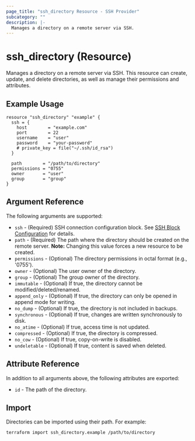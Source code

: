 ```yaml
---
page_title: "ssh_directory Resource - SSH Provider"
subcategory: ""
description: |-
  Manages a directory on a remote server via SSH.
---
```


# ssh_directory (Resource)

Manages a directory on a remote server via SSH. This resource can create, update, and delete directories, as well as manage their permissions and attributes.

## Example Usage

```hcl
resource "ssh_directory" "example" {
  ssh = {
    host        = "example.com"
    port        = 22
    username    = "user"
    password    = "your-password"
    # private_key = file("~/.ssh/id_rsa")
  }

  path        = "/path/to/directory"
  permissions = "0755"
  owner       = "user"
  group       = "group"
}
```

## Argument Reference

The following arguments are supported:

* `ssh` - (Required) SSH connection configuration block. See [SSH Block Configuration](../index.md#ssh-block-configuration) for details.
* `path` - (Required) The path where the directory should be created on the remote server. **Note:** Changing this value forces a new resource to be created.
* `permissions` - (Optional) The directory permissions in octal format (e.g., '0755').
* `owner` - (Optional) The user owner of the directory.
* `group` - (Optional) The group owner of the directory.
* `immutable` - (Optional) If true, the directory cannot be modified/deleted/renamed.
* `append_only` - (Optional) If true, the directory can only be opened in append mode for writing.
* `no_dump` - (Optional) If true, the directory is not included in backups.
* `synchronous` - (Optional) If true, changes are written synchronously to disk.
* `no_atime` - (Optional) If true, access time is not updated.
* `compressed` - (Optional) If true, the directory is compressed.
* `no_cow` - (Optional) If true, copy-on-write is disabled.
* `undeletable` - (Optional) If true, content is saved when deleted.

## Attribute Reference

In addition to all arguments above, the following attributes are exported:

* `id` - The path of the directory.

## Import

Directories can be imported using their path. For example:

```shell
terraform import ssh_directory.example /path/to/directory
``` 